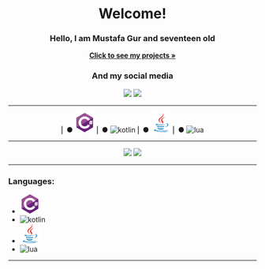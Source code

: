 <link rel="stylesheet" href="readme.css">
<h1 align="center">Welcome!</h1>
<div align="center">
    <h3 align="center">Hello, I am Mustafa Gur and seventeen old</h3>
    <a href="https://github.com/mustafawp?tab=repositories"><strong>Click to see my projects »</strong></a>
    <h3 align="center">And my social media</h3>
    <center>
    <a href="https://www.github.com/mustafawp" align="center"><img src="https://img.shields.io/badge/-Github-000?   style=quare&labelColor=000&logo=Github&logoColor=white&link=link"></a>
    <a href="https://www.instagram.com/mustafawiped" align="center"><img src="https://img.shields.io/badge/-Instagram-C13584?style=flat-quare&labelColor=C13584&logo=instagram&logoColor=white&link=link"></a></center>
    <hr>
    <p align="center">⎢ ● <img src="https://raw.githubusercontent.com/devicons/devicon/master/icons/csharp/csharp-original.svg" alt="csharp" width="40" height="40"/> ⎢ ● <img src="https://www.vectorlogo.zone/logos/kotlinlang/kotlinlang-icon.svg" alt="kotlin" width="40" height="40"/> ⎢ ● <img src="https://raw.githubusercontent.com/devicons/devicon/master/icons/java/java-original.svg" alt="java" width="40" height="40"/> ⎢ ● <img src="https://download.logo.wine/logo/Lua_(programming_language)/Lua_(programming_language)-Logo.wine.png" alt="lua" width="60" height="40"></p>
    <hr>
    <img src="https://github-readme-stats.vercel.app/api?username=mustafawp&show_icons=true&theme=gradient">
    <img src="https://github-readme-stats.vercel.app/api?username=mustafawp&show_icons=true&theme=radical">
    <hr>
        <h3 align="left">Languages:</h3>
    <ul>
        <li align="left"><img src="https://raw.githubusercontent.com/devicons/devicon/master/icons/csharp/csharp-original.svg" alt="csharp" width="40" height="40"/></li>
        <li align="left"><img src="https://www.vectorlogo.zone/logos/kotlinlang/kotlinlang-icon.svg" alt="kotlin" width="40" height="40"/></li>
        <li align="left"><img src="https://raw.githubusercontent.com/devicons/devicon/master/icons/java/java-original.svg" alt="java" width="40" height="40"/> </li>
        <li align="left"><img src="https://download.logo.wine/logo/Lua_(programming_language)/Lua_(programming_language)-Logo.wine.png" alt="lua" width="60" height="40"></li>
    </ul>
    <hr>
</div>

